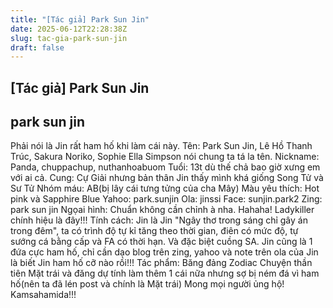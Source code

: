 ```yaml
---
title: "[Tác giả] Park Sun Jin"
date: 2025-06-12T22:28:38Z
slug: tac-gia-park-sun-jin
draft: false
---
```


## [Tác giả] Park Sun Jin

## park sun jin

Phải nói là Jin rất ham hố khi làm cái này.
Tên: Park Sun Jin, Lê Hồ Thanh Trúc, Sakura Noriko, Sophie Ella Simpson nói chung ta tá la tên.
Nickname: Panda, chuppachup, nuthanhoabuom
Tuổi: 13t dù thế chả bao giờ xưng em với ai cả.
Cung: Cự Giải nhưng bản thân Jin thấy mình khá giống Song Tử và Sư Tử
Nhóm máu: AB(bị lây cái tưng tửng của cha Mây)
Màu yêu thích: Hot pink và Sapphire Blue
Yahoo: park.sunjin Ola: jinssi Face: sunjin.park2 Zing: park sun jin
Ngọai hình: Chuẩn không cần chỉnh à nha. Hahaha! Ladykiller chính hiệu là đây!!!
Tính cách: Jin là Jin "Ngây thơ trong sáng chỉ gây án trong đêm", ta có trình độ tự kỉ tăng theo thời gian, điên có mức độ, tự sướng cá bằng cấp và FA có thời hạn. Và đặc biệt cuồng SA. Jin cũng là 1 đứa cực ham hố, chỉ cần dạo blog trên zing, yahoo và note trên ola của Jin là biết Jin ham hố cỡ nào rồi!!!
Tác phẩm:
Băng đảng Zodiac  Chuyện thần tiên Mặt trái
và đăng dự tính làm thêm 1 cái nữa nhưng sợ bị ném đá vì ham hố(nên ta đã lén post và chính là Mặt trái)
Mong mọi người ủng hộ! Kamsahamida!!!